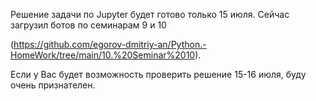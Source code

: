 Решение задачи по Jupyter будет готово только 15 июля. Сейчас загрузил ботов по семинарам 9 и 10 

(https://github.com/egorov-dmitriy-an/Python.-HomeWork/tree/main/10.%20Seminar%2010). 

Если у Вас будет возможность проверить решение 15-16 июля, буду очень признателен.